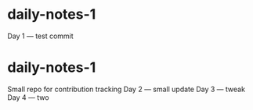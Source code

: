# daily-notes-1
Day 1 — test commit
# daily-notes-1
Small repo for contribution tracking
Day 2 — small update
Day 3 — tweak
Day 4 — two
